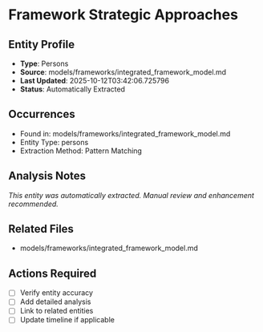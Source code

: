 # Framework Strategic Approaches

## Entity Profile
- **Type**: Persons
- **Source**: models/frameworks/integrated_framework_model.md
- **Last Updated**: 2025-10-12T03:42:06.725796
- **Status**: Automatically Extracted

## Occurrences
- Found in: models/frameworks/integrated_framework_model.md
- Entity Type: persons
- Extraction Method: Pattern Matching

## Analysis Notes
*This entity was automatically extracted. Manual review and enhancement recommended.*

## Related Files
- models/frameworks/integrated_framework_model.md

## Actions Required
- [ ] Verify entity accuracy
- [ ] Add detailed analysis
- [ ] Link to related entities
- [ ] Update timeline if applicable
